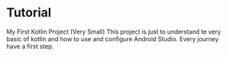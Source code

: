# Tutorial
My First Kotlin Project (Very Small)
This project is just to understand te very basic of kotlin and how to use and configure Android Studio.
Every journey have a first step.
